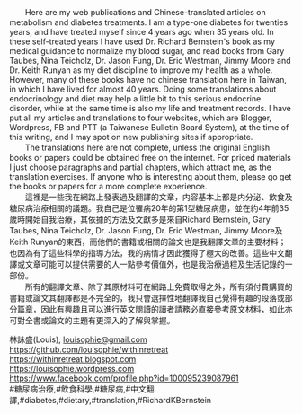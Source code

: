 　　Here are my web publications and Chinese-translated articles on metabolism and diabetes treatments. I am a type-one diabetes for twenties years, and have treated myself since 4 years ago when 35 years old. In these self-treated years I have used Dr. Richard Bernstein's book as my medical guidance to normalize my blood sugar, and read books from Gary Taubes, Nina Teicholz, Dr. Jason Fung, Dr. Eric Westman, Jimmy Moore and Dr. Keith Runyan as my diet discipline to improve my health as a whole. However, many of these books have no chinese translation here in Taiwan, in which I have lived for almost 40 years. Doing some translations about endocrinology and diet may help a little bit to this serious endocrine disorder, while at the same time is also my life and treatment records. I have put all my articles and translations to four websites, which are Blogger, Wordpress, FB and PTT (a Taiwanese Bulletin Board System), at the time of this writing, and I may spot on new publishing sites if appropriate.  
　　The translations here are not complete, unless the original English books or papers could be obtained free on the internet. For priced materials I just choose paragraphs and partial chapters, which attract me, as the translation exercises. If anyone who is interesting about them, please go get the books or papers for a more complete experience.  
　　這裡是一些我在網路上發表過及翻譯的文章，内容基本上都是内分泌、飲食及糖尿病治療相關的議題。我自己是位罹病20年的第1型糖尿病患，並在約4年前35歲時開始自我治療，其依據的方法及文獻多是來自Richard Bernstein, Gary Taubes, Nina Teicholz, Dr. Jason Fung, Dr. Eric Westman, Jimmy Moore及Keith Runyan的東西，而他們的書籍或相關的論文也是我翻譯文章的主要材料；也因為有了這些科學的指導方法，我的病情才因此獲得了極大的改善。這些中文翻譯或文章可能可以提供需要的人一點參考價值外，也是我治療過程及生活記錄的一部份。  
　　所有的翻譯文章、除了其原材料可在網路上免費取得之外，所有須付費購買的書籍或論文其翻譯都是不完全的，我只會選擇性地翻譯我自己覺得有趣的段落或部分篇章，因此有興趣且可以進行英文閱讀的讀者請務必直接參考原文材料，如此亦可對全書或論文的主題有更深入的了解與掌握。  
  
林詠盛(Louis), louisophie@gmail.com  
https://github.com/louisophie/withinretreat  
https://withinretreat.blogspot.com  
https://louisophie.wordpress.com  
https://www.facebook.com/profile.php?id=100095239087961  
#糖尿病治療,#飲食科學,#糖尿病,#中文翻譯,#diabetes,#dietary,#translation,#RichardKBernstein  